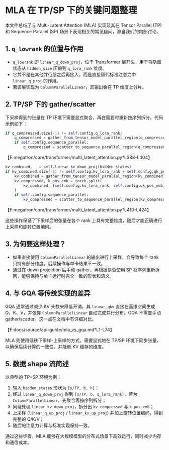 # MLA 在 TP/SP 下的关键问题整理

本文件总结了与 Multi-Latent Attention (MLA) 实现及其在 Tensor Parallel (TP) 和 Sequence Parallel (SP) 场景下表现相关的常见疑问，源自我们的内部讨论。

## 1. `q_lowrank` 的位置与作用

- `q_lowrank` 即 `linear_q_down_proj`，位于 Transformer 层开头，用于将隐藏状态从 `hidden_size` 压缩到 `q_lora_rank` 维度。
- 它并不是在其他并行层之后再接入，而是直接替代标准注意力中 `linear_q_proj` 的作用。
- 若该层实现为 `ColumnParallelLinear`，其输出会在 TP 维度上分片。

## 2. TP/SP 下的 gather/scatter

下采样得到的张量在 TP 环境下需要显式聚合，再在需要时重新按序列拆分。代码示例如下：

```python
if q_compressed.size(-1) != self.config.q_lora_rank:
    q_compressed = gather_from_tensor_model_parallel_region(q_compressed)
    if self.config.sequence_parallel:
        q_compressed = scatter_to_sequence_parallel_region(q_compressed)
```
【F:megatron/core/transformer/multi_latent_attention.py†L388-L404】

```python
kv_combined, _ = self.linear_kv_down_proj(hidden_states)
if kv_combined.size(-1) != self.config.kv_lora_rank + self.config.qk_pos_emb_head_dim:
    kv_combined = gather_from_tensor_model_parallel_region(kv_combined)
    kv_compressed, k_pos_emb = torch.split(
        kv_combined, [self.config.kv_lora_rank, self.config.qk_pos_emb_head_dim], dim=-1
    )
    if self.config.sequence_parallel:
        kv_compressed = scatter_to_sequence_parallel_region(kv_compressed)
```
【F:megatron/core/transformer/multi_latent_attention.py†L410-L424】

这些操作保证了下采样后的张量在各个 rank 上具有完整维度，随后才能正确进行上采样和旋转位置编码。

## 3. 为何要这样处理？

- 如果直接使用 `ColumnParallelLinear` 的输出进行上采样，会导致每个 rank 只持有部分维度，后续操作与单卡结果不一致。
- 通过在 down projection 后手动 gather，再根据是否使用 SP 将序列重新拆回，能够保持与单卡运行时完全一致的形状和语义。

## 4. 与 GQA 等传统实现的差异

GQA 通常通过减少 KV 头数来降低开销，其 `linear_qkv` 直接在高维空间生成 Q、K、V，并依靠 `ColumnParallelLinear` 自动完成并行分布。GQA 不需要手动 gather/scatter。这一点在文档中有详细对比。

【F:docs/source/api-guide/mla_vs_gqa.md†L1-L74】

MLA 则使用低秩下采样-上采样的方式，需要显式地在 TP/SP 环境下同步张量，以确保后续计算的一致性，并降低 KV 缓存的维度。

## 5. 数据 shape 流简述

以典型的 TP+SP 环境为例：

1. 输入 `hidden_states` 形状为 `[s/TP, b, h]`；
2. 经过 `linear_q_down_proj` 得到 `[s/TP, b, q_lora_rank]`，若为 `ColumnParallelLinear`，先聚合再按序列拆分；
3. 同理处理 `linear_kv_down_proj`，拆分出 `kv_compressed` 与 `k_pos_emb`；
4. 上采样 (`linear_q_up_proj` / `linear_kv_up_proj`) 并加上旋转位置编码，得到完整的 Q/K/V；
5. 随后的注意力计算与标准实现保持一致。

通过这些步骤，MLA 能够在大规模模型的分布式场景下高效运行，同时减少内存和通信成本。

